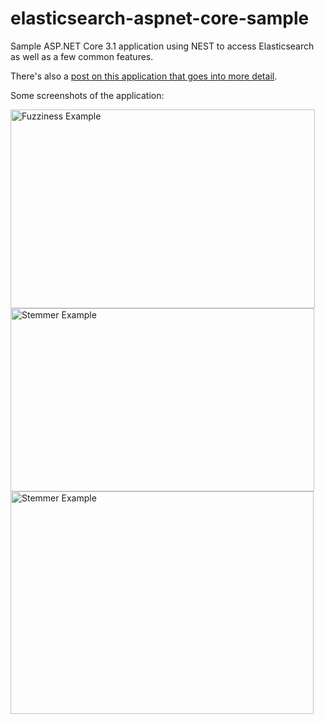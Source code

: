 # elasticsearch-aspnet-core-sample
Sample ASP.NET Core 3.1 application using NEST to access Elasticsearch as well as a few common features.

There's also a [post on this application that goes into more detail](https://www.adamrussell.com/elasticsearch-with-asp-net-core-using-nest/).

Some screenshots of the application:

<img src="https://raw.githubusercontent.com/adam-russell/elasticsearch-aspnet-core-sample/master/screenshots/ElasticsearchFuzziness.png" width="487" height="318" alt="Fuzziness Example">

<img src="https://raw.githubusercontent.com/adam-russell/elasticsearch-aspnet-core-sample/master/screenshots/ElasticsearchStemmer.png" width="486" height="293" alt="Stemmer Example">

<img src="https://raw.githubusercontent.com/adam-russell/elasticsearch-aspnet-core-sample/master/screenshots/ElasticsearchSynonym.png" width="485" height="356" alt="Stemmer Example">